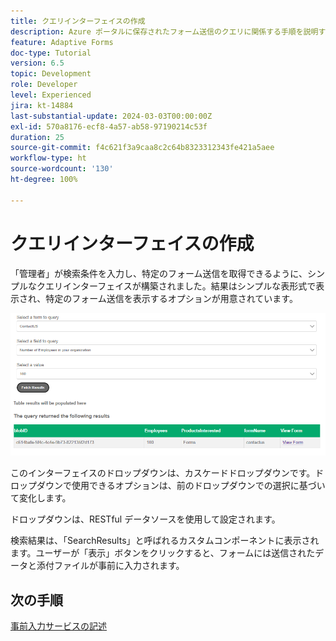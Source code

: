 ```yaml
---
title: クエリインターフェイスの作成
description: Azure ポータルに保存されたフォーム送信のクエリに関係する手順を説明するマルチパートチュートリアル
feature: Adaptive Forms
doc-type: Tutorial
version: 6.5
topic: Development
role: Developer
level: Experienced
jira: kt-14884
last-substantial-update: 2024-03-03T00:00:00Z
exl-id: 570a8176-ecf8-4a57-ab58-97190214c53f
duration: 25
source-git-commit: f4c621f3a9caa8c2c64b8323312343fe421a5aee
workflow-type: ht
source-wordcount: '130'
ht-degree: 100%

---
```


# クエリインターフェイスの作成

「管理者」が検索条件を入力し、特定のフォーム送信を取得できるように、シンプルなクエリインターフェイスが構築されました。結果はシンプルな表形式で表示され、特定のフォーム送信を表示するオプションが用意されています。

![query-submissions](assets/query-submissions.png)

このインターフェイスのドロップダウンは、カスケードドロップダウンです。ドロップダウンで使用できるオプションは、前のドロップダウンでの選択に基づいて変化します。

ドロップダウンは、RESTful データソースを使用して設定されます。

検索結果は、「SearchResults」と呼ばれるカスタムコンポーネントに表示されます。ユーザーが「表示」ボタンをクリックすると、フォームには送信されたデータと添付ファイルが事前に入力されます。

## 次の手順

[事前入力サービスの記述](./part4.md)
